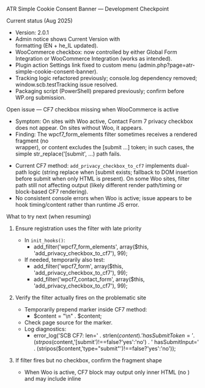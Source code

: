 ATR Simple Cookie Consent Banner — Development Checkpoint

Current status (Aug 2025)
- Version: 2.0.1
- Admin notice shows Current Version with <br> formatting (EN + he_IL updated).
- WooCommerce checkbox: now controlled by either Global Form Integration or WooCommerce Integration (works as intended).
- Plugin action Settings link fixed to custom menu (admin.php?page=atr-simple-cookie-consent-banner).
- Tracking logic refactored previously; console.log dependency removed; window.scb.testTracking issue resolved.
- Packaging script (PowerShell) prepared previously; confirm before WP.org submission.

Open issue — CF7 checkbox missing when WooCommerce is active
- Symptom: On sites with Woo active, Contact Form 7 privacy checkbox does not appear. On sites without Woo, it appears.
- Finding: The wpcf7_form_elements filter sometimes receives a rendered fragment (no <form> wrapper), or content excludes the [submit …] token; in such cases, the simple str_replace('[submit', …) path fails.
- Current CF7 method: `add_privacy_checkbox_to_cf7` implements dual-path logic (string replace when [submit exists; fallback to DOM insertion before submit when only HTML is present). On some Woo sites, filter path still not affecting output (likely different render path/timing or block-based CF7 rendering).
- No consistent console errors when Woo is active; issue appears to be hook timing/content rather than runtime JS error.

What to try next (when resuming)
1) Ensure registration uses the filter with late priority
   - In `init_hooks()`:
     - add_filter('wpcf7_form_elements', array($this, 'add_privacy_checkbox_to_cf7'), 99);
   - If needed, temporarily also test:
     - add_filter('wpcf7_form', array($this, 'add_privacy_checkbox_to_cf7'), 99);
     - add_filter('wpcf7_contact_form', array($this, 'add_privacy_checkbox_to_cf7'), 99);

2) Verify the filter actually fires on the problematic site
   - Temporarily prepend marker inside CF7 method:
     - $content = "<!-- SCB CF7 MARKER -->\n" . $content;
   - Check page source for the marker.
   - Log diagnostics:
     - error_log('SCB CF7: len=' . strlen($content) . ' hasSubmitToken=' . (strpos($content,'[submit')!==false?'yes':'no') . ' hasSubmitInput=' . (stripos($content,'type="submit"')!==false?'yes':'no'));

3) If filter fires but no checkbox, confirm the fragment shape
   - When Woo is active, CF7 block may output only inner HTML (no <form>) and may include inline <style>. Avoid DOMDocument truncation by preferring regex/string injection before submit controls.
   - If both token and submit are missing, the page possibly loads submit later via JS → consider a JS-level fallback that runs on wpcf7 init events.

4) Optional JS fallback (only if needed)
   - On DOMContentLoaded and on CF7 init events, locate `.wpcf7-form` and inject checkbox before `input[type=submit], button[type=submit]` if not already present.
   - Guard against Woo checkout pages and payment iframes (reuse existing exclusion checks).

Files of interest
- atr-simple-cookie-consent-banner.php (defines hooks; forms initialized via class)
- includes/class-atr-simple-cookie-consent-banner-forms.php (CF7/Gravity/Ninja/Elementor + generic injection)
- admin/class-atr-simple-cookie-consent-banner-settings.php (admin notice + menu)
- languages/atr-simple-cookie-consent-banner-he_IL.po (notice string updated with <br> and version placeholder)

Environment notes (provide when resuming)
- WordPress version, CF7 version, WooCommerce version.
- Theme name/version; performance/caching plugins active.
- Problem page URL (CF7 page) and whether it’s block-based or shortcode CF7.

Submission prep for WordPress.org (pending)
- Confirm plugin headers and text-domain across all files.
- Ensure no vendor-only or development files in the release zip (README.txt for WP.org, stable tag, assets banner/icon if any).
- Confirm POT regeneration and PO/MO compile; verify Poedit compatibility.
- Re-run basic testing guide (consent flows; form checkbox on CF7/Gravity/Ninja/Elementor; Woo checkout unaffected; payment iframes excluded).

How to resume this chat/context later
- Keep this DEV-NOTES.md up to date and committed.
- When you return, open this file and share the latest notes here, or tell the assistant: “Resume from DEV-NOTES.md; last commit <hash>”.
- Optionally tag the repo now: `prep-wp-repo-checkpoint` so we can reference the exact state.

Immediate TODO checklist (next working session)
- [ ] Ensure CF7 filter uses add_filter with priority 99 and is active.
- [ ] Insert temporary SCB CF7 marker and confirm it appears on the problematic site.
- [ ] Capture log of hasSubmitToken/hasSubmitInput on the problematic site with Woo active.
- [ ] If filter runs and hasSubmitInput is true, confirm the regex injection path; otherwise plan JS fallback.
- [ ] Remove temporary diagnostics once resolved.


